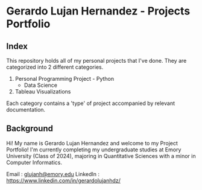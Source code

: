 # Gerardo Lujan Hernandez - Projects Portfolio

## Index

This repository holds all of my personal projects that I've done. They are categorized into 2 different categories.

  1. Personal Programming Project
    - Python
      - Data Science
  2. Tableau Visualizations

Each category contains a 'type' of project accompanied by relevant documentation.

## Background

Hi! My name is Gerardo Lujan Hernandez and welcome to my Project Portfolio! I'm currently completing my undergraduate studies at Emory University (Class of 2024), majoring in Quantitative Sciences with a minor in Computer Informatics. 


Email : glujanh@emory.edu
LinkedIn : https://www.linkedin.com/in/gerardolujanhdz/
